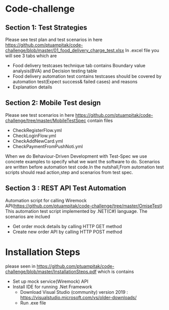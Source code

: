 # Code-challenge
## Section 1: Test Strategies
Please see test plan and test scenarios in here https://github.com/ptuampitak/code-challenge/blob/master/01_food_delivery_charge_test.xlsx
In .excel file you will see 3 tabs which are
 - Food delivery testcases technique tab contains Boundary value analysis(BVA) and Decision testing table 
 - Food delivery automation test contains testcases should be covered by automation test(Expect success& failed cases) and reasons
 - Explanation details
 
 ## Section 2: Mobile Test design
 Please see test scenarios in here https://github.com/ptuampitak/code-challenge/tree/master/MobileTestSpec contain files
  - CheckRegisterFlow.yml
  - CheckLoginFlow.yml
  - CheckAddNewCard.yml
  - CheckPaymentFromPushNoti.yml
  
When we do Behaviour-Driven Development with Test-Spec we use concrete examples to specify what we want the software to do. Scenarios are written before automation test code.In the nutshall,From automation test scripts should read action,step and scenarios from test spec.

## Section 3 : REST API Test Automation
Automation script for calling Wiremock API(https://github.com/ptuampitak/code-challenge/tree/master/OmiseTest)
This automation test script implemented by .NET(C#) language.
The scenarios are inclued
  - Get order mock details by calling HTTP GET method
  - Create new order API by calling HTTP POST method 

# Installation Steps
please seen in https://github.com/ptuampitak/code-challenge/blob/master/InstallationSteps.pdf which is contains
 - Set up mock service(Wiremock) API
 - Install IDE for running .Net Framework
    - Download Visual Studio (community) version 2019 : https://visualstudio.microsoft.com/vs/older-downloads/
    - Run .exe file
 
